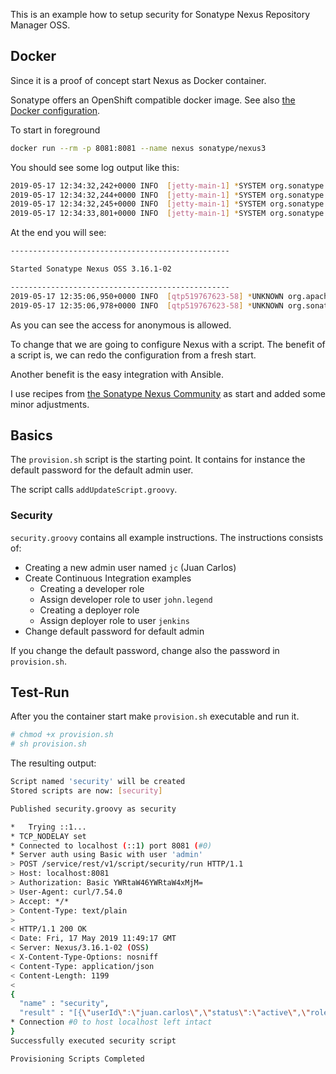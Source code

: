 This is an example how to setup security for Sonatype Nexus Repository Manager OSS.

## Docker

Since it is a proof of concept start Nexus as Docker container.

Sonatype offers an OpenShift compatible docker image. See also [the Docker configuration](https://github.com/sonatype/docker-nexus3).

To start in foreground

```bash
docker run --rm -p 8081:8081 --name nexus sonatype/nexus3
```

You should see some log output like this:

```bash
2019-05-17 12:34:32,242+0000 INFO  [jetty-main-1] *SYSTEM org.sonatype.nexus.bootstrap.osgi.BootstrapListener - Initializing
2019-05-17 12:34:32,244+0000 INFO  [jetty-main-1] *SYSTEM org.sonatype.nexus.bootstrap.osgi.BootstrapListener - Loading OSS Edition
2019-05-17 12:34:32,245+0000 INFO  [jetty-main-1] *SYSTEM org.sonatype.nexus.bootstrap.osgi.BootstrapListener - Installing: nexus-oss-edition/3.16.1.02
2019-05-17 12:34:33,801+0000 INFO  [jetty-main-1] *SYSTEM org.sonatype.nexus.bootstrap.osgi.BootstrapListener - Installed: nexus-oss-edition/3.16.1.02
```

At the end you will see:

```bash
-------------------------------------------------

Started Sonatype Nexus OSS 3.16.1-02

-------------------------------------------------
2019-05-17 12:35:06,950+0000 INFO  [qtp519767623-58] *UNKNOWN org.apache.shiro.session.mgt.AbstractValidatingSessionManager - Enabling session validation scheduler...
2019-05-17 12:35:06,978+0000 INFO  [qtp519767623-58] *UNKNOWN org.sonatype.nexus.internal.security.anonymous.AnonymousManagerImpl - Using default configuration: AnonymousConfiguration{enabled=true, userId='anonymous', realmName='NexusAuthorizingRealm'}
```

As you can see the access for anonymous is allowed.

To change that we are going to configure Nexus with a script. The benefit of a script is, we can redo the configuration from a fresh start.

Another benefit is the easy integration with Ansible.

I use recipes from [the Sonatype Nexus Community](https://github.com/sonatype-nexus-community/nexus-scripting-examples) as start and added some minor adjustments.

## Basics

The `provision.sh` script is the starting point. It contains for instance the default password for the default admin user.

The script calls `addUpdateScript.groovy`.

### Security

`security.groovy` contains all example instructions. The instructions consists of:

- Creating a new admin user named `jc` (Juan Carlos)
- Create Continuous Integration examples
  - Creating a developer role
  - Assign developer role to user `john.legend`
  - Creating a deployer role
  - Assign deployer role to user `jenkins`
- Change default password for default admin

If you change the default password, change also the password in `provision.sh`.


## Test-Run

After you the container start make `provision.sh` executable and run it.

```bash
# chmod +x provision.sh
# sh provision.sh
```

The resulting output:

```bash
Script named 'security' will be created
Stored scripts are now: [security]

Published security.groovy as security

*   Trying ::1...
* TCP_NODELAY set
* Connected to localhost (::1) port 8081 (#0)
* Server auth using Basic with user 'admin'
> POST /service/rest/v1/script/security/run HTTP/1.1
> Host: localhost:8081
> Authorization: Basic YWRtaW46YWRtaW4xMjM=
> User-Agent: curl/7.54.0
> Accept: */*
> Content-Type: text/plain
>
< HTTP/1.1 200 OK
< Date: Fri, 17 May 2019 11:49:17 GMT
< Server: Nexus/3.16.1-02 (OSS)
< X-Content-Type-Options: nosniff
< Content-Type: application/json
< Content-Length: 1199
<
{
  "name" : "security",
  "result" : "[{\"userId\":\"juan.carlos\",\"status\":\"active\",\"roles\":[{\"roleId\":\"nx-admin\",\"source\":\"default\"}],\"firstName\":\"Juan\",\"version\":null,\"lastName\":\"Carlos\",\"emailAddress\":\"jc@mimacom.com\",\"readOnly\":false,\"source\":\"default\",\"name\":\"Juan Carlos\"},{\"userId\":\"john.legend\",\"status\":\"active\",\"roles\":[{\"roleId\":\"developer\",\"source\":\"default\"}],\"firstName\":\"John\",\"version\":null,\"lastName\":\"Legend\",\"emailAddress\":\"john.legend@mimacom.com\",\"readOnly\":false,\"source\":\"default\",\"name\":\"John Legend\"},{\"userId\":\"jenkins\",\"status\":\"active\",\"roles\":[{\"roleId\":\"deployer\",\"source\":\"default\"}],\"firstName\":\"Leeroy\",\"version\":null,\"lastName\":\"Jenkins\",\"emailAddress\":\"leeroy.jenkins@mimacom.com\",\"readOnly\":false,\"source\":\"default\",\"name\":\"Leeroy Jenkins\"},{\"userId\":\"admin\",\"status\":\"active\",\"roles\":[{\"roleId\":\"nx-admin\",\"source\":\"default\"}],\"firstName\":\"Administrator\",\"version\":\"1\",\"lastName\":\"User\",\"emailAddress\":\"vinh-vinh@mimacom.com\",\"readOnly\":false,\"source\":\"default\",\"name\":\"Administrator User\"}]"
* Connection #0 to host localhost left intact
}
Successfully executed security script

Provisioning Scripts Completed
```
